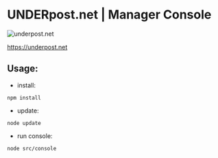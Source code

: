 # UNDERpost.net | Manager Console


![underpost.net](https://underpost.net/underpost-social.jpg)


https://underpost.net


## Usage:


- install:


`npm install`


- update:


`node update`


- run console:


`node src/console`
